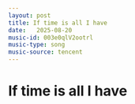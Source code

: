 ```yaml
---
layout: post
title: If time is all I have
date:   2025-08-20
music-id: 003e0qlV2ootrl
music-type: song
music-source: tencent
---
```



 
# If time is all I have
